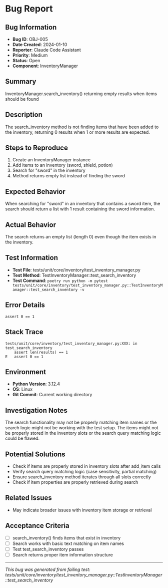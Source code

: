 # Bug Report

## Bug Information
- **Bug ID**: OBJ-005
- **Date Created**: 2024-01-10
- **Reporter**: Claude Code Assistant
- **Priority**: Medium
- **Status**: Open
- **Component**: InventoryManager

## Summary
InventoryManager.search_inventory() returning empty results when items should be found

## Description
The search_inventory method is not finding items that have been added to the inventory, returning 0 results when 1 or more results are expected.

## Steps to Reproduce
1. Create an InventoryManager instance
2. Add items to an inventory (sword, shield, potion)
3. Search for "sword" in the inventory
4. Method returns empty list instead of finding the sword

## Expected Behavior
When searching for "sword" in an inventory that contains a sword item, the search should return a list with 1 result containing the sword information.

## Actual Behavior
The search returns an empty list (length 0) even though the item exists in the inventory.

## Test Information
- **Test File**: tests/unit/core/inventory/test_inventory_manager.py
- **Test Method**: TestInventoryManager::test_search_inventory
- **Test Command**: `poetry run python -m pytest tests/unit/core/inventory/test_inventory_manager.py::TestInventoryManager::test_search_inventory -v`

## Error Details
```
assert 0 == 1
```

## Stack Trace
```
tests/unit/core/inventory/test_inventory_manager.py:XXX: in test_search_inventory
    assert len(results) == 1
E   assert 0 == 1
```

## Environment
- **Python Version**: 3.12.4
- **OS**: Linux
- **Git Commit**: Current working directory

## Investigation Notes
The search functionality may not be properly matching item names or the search logic might not be working with the test setup. The items might not be properly stored in the inventory slots or the search query matching logic could be flawed.

## Potential Solutions
- Check if items are properly stored in inventory slots after add_item calls
- Verify search query matching logic (case sensitivity, partial matching)
- Ensure search_inventory method iterates through all slots correctly
- Check if item properties are properly retrieved during search

## Related Issues
- May indicate broader issues with inventory item storage or retrieval

## Acceptance Criteria
- [ ] search_inventory() finds items that exist in inventory
- [ ] Search works with basic text matching on item names
- [ ] Test test_search_inventory passes
- [ ] Search returns proper item information structure

---
*This bug was generated from failing test: tests/unit/core/inventory/test_inventory_manager.py::TestInventoryManager::test_search_inventory*